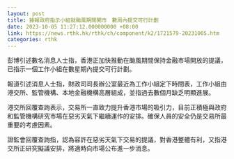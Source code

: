 ```yaml
---
layout: post
title: 據報政府指示小組就颱風期間開市　數周內提交可行計劃
date: 2023-10-05 11:27:12.000000000 +08:00
link: https://news.rthk.hk/rthk/ch/component/k2/1721579-20231005.htm
categories: rthk
---
```


彭博引述數名消息人士指，香港正加快推動在颱風期間保持金融市場開放的提議，已指示一個工作小組在數星期內提交可行計劃。

報道引述消息人士指，財政司司長辦公室最近為工作小組定下時間表，工作小組由港交所、監管機構、本地金融機構高層組成，並指過去數個月缺乏明顯進展。

港交所回覆查詢表示，交易所一直致力提升香港市場的吸引力，目前正積極與政府和監管機構研究市場在惡劣天氣下繼續運作的安排。確保人員的安全仍是交易所最重要的考慮因素。

證監會回覆查詢指，認為容許在惡劣天氣下交易的提議，對香港整體有利，又指港交所正研究擬議安排，將適時向市場公布進一步消息。
